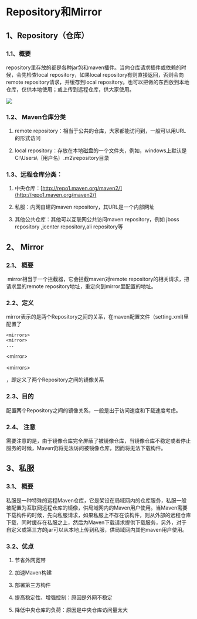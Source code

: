 # Repository和Mirror

## 1、Repository（仓库）

### 1.1、概要

​ repository里存放的都是各种jar包和maven插件。当向仓库请求插件或依赖的时候，会先检查local repository，如果local repository有则直接返回，否则会向remote repository请求，并缓存到local repository。也可以把做的东西放到本地仓库，仅供本地使用；或上传到远程仓库，供大家使用。

![](http://opzv089nq.bkt.clouddn.com/17-7-2/70113161.jpg)

### 1.2、 Maven仓库分类

1. remote repository：相当于公共的仓库，大家都能访问到，一般可以用URL的形式访问

2. local repository：存放在本地磁盘的一个文件夹，例如，windows上默认是C:\Users\｛用户名｝.m2\repository目录

### 1.3、远程仓库分类：

1. 中央仓库：[http://repo1.maven.org/maven2/](http://repo1.maven.org/maven2/)

2. 私服：内网自建的maven repository，其URL是一个内部网址

3. 其他公共仓库：其他可以互联网公共访问maven repository，例如 jboss repository ,jcenter repository,ali repository等

## 2、 Mirror

### 2.1、 概要

​        mirror相当于一个拦截器，它会拦截maven对remote repository的相关请求，把请求里的remote repository地址，重定向到mirror里配置的地址。

### 2.2、定义

mirror表示的是两个Repository之间的关系，在maven配置文件（setting.xml\)里配置了



```
<mirrors>
<mirror>
...
```

&lt;mirror&gt;

&lt;mirrors&gt;

，即定义了两个Repository之间的镜像关系

### 2.3、目的

​ 配置两个Repository之间的镜像关系，一般是出于访问速度和下载速度考虑。

### 2.4、 注意

​ 需要注意的是，由于镜像仓库完全屏蔽了被镜像仓库，当镜像仓库不稳定或者停止服务的时候，Maven仍将无法访问被镜像仓库，因而将无法下载构件。

## 3、私服

### 3.1、 概要

私服是一种特殊的远程Maven仓库，它是架设在局域网内的仓库服务，私服一般被配置为互联网远程仓库的镜像，供局域网内的Maven用户使用。当Maven需要下载构件的时候，先向私服请求，如果私服上不存在该构件，则从外部的远程仓库下载，同时缓存在私服之上，然后为Maven下载请求提供下载服务，另外，对于自定义或第三方的jar可以从本地上传到私服，供局域网内其他maven用户使用。

### 3.2、优点

1. 节省外网宽带

2. 加速Maven构建

3. 部署第三方构件

4. 提高稳定性、增强控制：原因是外网不稳定

5. 降低中央仓库的负荷：原因是中央仓库访问量太大



